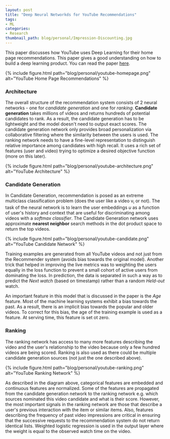 ```yaml
---
layout: post
title: "Deep Neural Networkds for YouTube Recommendations"
tags:
- ML
categories:
- Research
thumbnail_path: blog/personal/Impression-Discounting.jpg
---
```


This paper discusses how YouTube uses Deep Learning for their home page recommendations. This paper gives a good understanding on how to build a deep learning product. You can read the paper [here](http://research.google.com/pubs/archive/45530.pdf).

{% include figure.html path="blog/personal/youtube-homepage.png" alt="YouTube Home Page Recommendations" %}

### Architecture

The overall structure of the recommendation system consists of 2 neural networks - one for *candidate generation* and one for *ranking*. **Candidate generation** takes millions of videos and returns hundreds of potential candidates to rank. As a result, the candidate generation has to be lightweight and the model doesn't need to output exact scores. The candidate generation network only provides broad personalization via collaborative filtering where the similarity between the users is used. The ranking network needs to have a fine-level representation to distinguish relative importance among candidates with high recall. It uses a rich set of features (user and video) trying to optimize a desired objective function (more on this later).

{% include figure.html path="blog/personal/youtube-architecture.png" alt="YouTube Architecture" %}

### Candidate Generation

In Candidate Generation, recommendation is posed as an extreme multiclass classification problem (does the user like a video v<sub>i</sub> or not). The task of the neural network is to learn the user embeddings *u* as a function of user's history and context that are useful for discriminating among videos with a *softmax classifier*. The Candidate Generation network uses approximate **nearest neighbor** search methods in the dot product space to return the top videos.

{% include figure.html path="blog/personal/youtube-candidate.png" alt="YouTube Candidate Network" %}

Training examples are generated from all YouTube videos and not just from the Recommender system (avoids bias towards the original model). Another trick that helped in improving the live metrics was to weighting the users equally in the loss function to prevent a small cohort of active users from dominating the loss. In prediction, the data is separated in such a way as to predict the *Next watch* (based on timestamp) rather than a random *Held-out* watch. 

An important feature in this model that is discussed in the paper is the *Age* feature. Most of the machine learning systems exhibit a bias towards the past. As a result, there is an implicit bias towards the popular and older videos. To correct for this bias, the age of the training example is used as a feature. At serving time, this feature is set ot zero.

### Ranking

The ranking network has access to many more features describing the video and the user's relationship to the video because only a few hundred videos are being scored. Ranking is also used as there could be multiple candidate generation sources (not just the one described above).

{% include figure.html path="blog/personal/youtube-ranking.png" alt="YouTube Ranking Network" %}

As described in the diagram above, categorical features are embedded and continuous features are normalized. Some of the features are propagated from the candidate generation network to the ranking network e.g. which sources nominated this video candidate and what is their score. However, the most important signals in the ranking network are those that describe a user's previous interaction with the item or similar items. Also, features describing the frequency of past video impressions are critical in ensuring that the successive requests to the recommendation system do not return identical lists. Weighted logistic regression is used in the output layer where the weight is equal to the observed watch time on the video.

